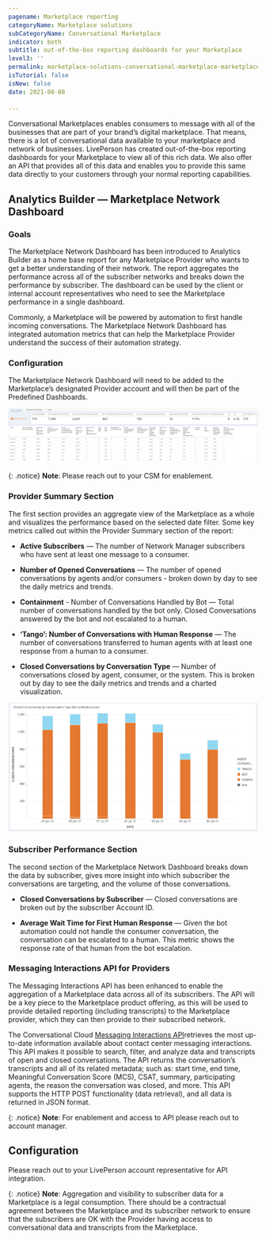 ```yaml
---
pagename: Marketplace reporting
categoryName: Marketplace solutions
subCategoryName: Conversational Marketplace
indicator: both
subtitle: out-of-the-box reporting dashboards for your Marketplace
level3: ''
permalink: marketplace-solutions-conversational-marketplace-marketplace-overview.html
isTutorial: false
isNew: false
date: 2021-08-08 

---
```

Conversational Marketplaces enables consumers to message with all of the businesses that are part of your brand’s digital marketplace.  That means, there is a lot of conversational data available to your marketplace and network of businesses.  LivePerson has created out-of-the-box reporting dashboards for your Marketplace to view all of this rich data.  We also offer an API that provides all of this data and enables you to provide this same data directly to your customers through your normal reporting capabilities. 

## Analytics Builder — Marketplace Network Dashboard

### Goals
The Marketplace Network Dashboard has been introduced to Analytics Builder as a home base report for any Marketplace Provider who wants to get a better understanding of their network. The report aggregates the performance across all of the subscriber networks and breaks down the performance by subscriber. The dashboard can be used by the client or internal account representatives who need to see the Marketplace performance in a single dashboard. 

Commonly, a Marketplace will be powered by automation to first handle incoming conversations. The Marketplace Network Dashboard has integrated automation metrics that can help the Marketplace Provider understand the success of their automation strategy. 

### Configuration
The Marketplace Network Dashboard will need to be added to the Marketplace’s designated Provider account and will then be part of the Predefined Dashboards. 

![](/img/marketplace-reporting-1.png)

{: .notice}
**Note**: Please reach out to your CSM for enablement.

### Provider Summary Section

The first section provides an aggregate view of the Marketplace as a whole and visualizes the performance based on the selected date filter. Some key metrics called out within the Provider Summary section of the report:

* **Active Subscribers** — The number of Network Manager subscribers who have sent at least one message to a consumer. 

* **Number of Opened Conversations** — The number of opened conversations by agents and/or consumers - broken down by day to see the daily metrics and trends. 

* **Containment** - Number of Conversations Handled by Bot — Total number of conversations handled by the bot only. Closed Conversations answered by the bot and not escalated to a human. 

* **‘Tango’: Number of Conversations with Human Response** — The number of conversations transferred to human agents with at least one response from a human to a consumer. 

* **Closed Conversations by Conversation Type** — Number of conversations closed by agent, consumer, or the system. This is broken out by day to see the daily metrics and trends and a charted visualization. 

![](/img/marketplace-reporting-2.png)

### Subscriber Performance Section

The second section of the Marketplace Network Dashboard breaks down the data by subscriber, gives more insight into which subscriber the conversations are targeting, and the volume of those conversations. 

* **Closed Conversations by Subscriber** — Closed conversations are broken out by the subscriber Account ID. 

* **Average Wait Time for First Human Response** — Given the bot automation could not handle the consumer conversation, the conversation can be escalated to a human. This metric shows the response rate of that human from the bot escalation.

### Messaging Interactions API for Providers

The Messaging Interactions API has been enhanced to enable the aggregation of a Marketplace data across all of its subscribers. The API will be a key piece to the Marketplace product offering, as this will be used to provide detailed reporting (including transcripts) to the Marketplace provider, which they can then provide to their subscribed network.

The Conversational Cloud [Messaging Interactions API](/https://developers.liveperson.com/messaging-interactions-api-overview.html)retrieves the most up-to-date information available about contact center messaging interactions. This API makes it possible to search, filter, and analyze data and transcripts of open and closed conversations. The API returns the conversation’s transcripts and all of its related metadata; such as: start time, end time, Meaningful Conversation Score (MCS), CSAT, summary, participating agents, the reason the conversation was closed, and more. This API supports the HTTP POST functionality (data retrieval), and all data is returned in JSON format.

{: .notice}
**Note**: For enablement and access to API please reach out to account manager.


## Configuration
Please reach out to your LivePerson account representative for API integration.

{: .notice}
**Note**: Aggregation and visibility to subscriber data for a Marketplace is a legal consumption. There should be a contractual agreement between the Marketplace and its subscriber network to ensure that the subscribers are OK with the Provider having access to conversational data and transcripts from the Marketplace. 
